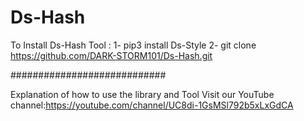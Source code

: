 # Ds-Hash

To Install Ds-Hash Tool :
1- pip3 install Ds-Style
2- git clone https://github.com/DARK-STORM101/Ds-Hash.git

############################

Explanation of how to use the library and Tool Visit our
YouTube channel:https://youtube.com/channel/UC8di-1GsMSl792b5xLxGdCA
